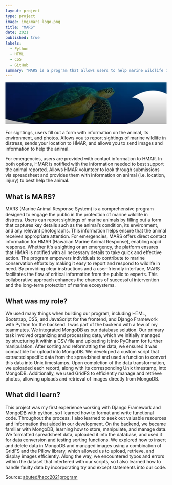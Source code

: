 ```yaml
---
layout: project
type: project
image: img/mars_logo.png
title: "MARS"
date: 2021
published: true
labels:
  - Python
  - HTML
  - CSS
  - GitHub
summary: "MARS is a program that allows users to help marine wildlife in distress."
---
```


<img class="img-fluid" src="../img/mars_bg.png">

For sightings, users fill out a form with information on the animal, its environment, and photos. Allows you to report sightings of marine wildlife in distress, sends your location to HMAR, and allows you to send images and information to help the animal.

For emergencies, users are provided with contact information to HMAR. In both options, HMAR is notified with the information needed to best support the animal reported. Allows HMAR volunteer to look through submissions via spreadsheet and provides them with information on animal (i.e. location, injury) to best help the animal.

## What is MARS?

MARS (Marine Animal Response System) is a comprehensive program designed to engage the public in the protection of marine wildlife in distress. Users can report sightings of marine animals by filling out a form that captures key details such as the animal’s condition, its environment, and any relevant photographs. This information helps ensure that the animal receives appropriate attention. For emergencies, MARS offers direct contact information for HMAR (Hawaiian Marine Animal Response), enabling rapid response. Whether it's a sighting or an emergency, the platform ensures that HMAR is notified with all necessary details to take quick and effective action. The program empowers individuals to contribute to marine conservation efforts by making it easy to report and respond to wildlife in need. By providing clear instructions and a user-friendly interface, MARS facilitates the flow of critical information from the public to experts. This collaborative approach enhances the chances of successful intervention and the long-term protection of marine ecosystems.

## What was my role?

We used many things when building our program, including HTML, Bootstrap, CSS, and JavaScript for the frontend, and Django Framework with Python for the backend. I was part of the backend with a few of my teammates. We integrated MongoDB as our database solution. Our primary task involved organizing and processing data, which we initially managed by structuring it within a CSV file and uploading it into PyCharm for further manipulation. After sorting and reformatting the data, we ensured it was compatible for upload into MongoDB. We developed a custom script that extracted specific data from the spreadsheet and used a function to convert this data into Unix timestamps. Upon completion of the data transformation, we uploaded each record, along with its corresponding Unix timestamp, into MongoDB. Additionally, we used GridFS to efficiently manage and retrieve photos, allowing uploads and retrieval of images directly from MongoDB.

## What did I learn?

This project was my first experience working with Django Framework and MongoDB with python, so I learned how to format and write functional code. Throughout the process, I also learned to seek out valuable resources and information that aided in our development. On the backend, we became familiar with MongoDB, learning how to store, manipulate, and manage data. We formatted spreadsheet data, uploaded it into the database, and used it for data conversion and testing sorting functions. We explored how to insert and delete data in MongoDB and managed images using a combination of GridFS and the Pillow library, which allowed us to upload, retrieve, and display images efficiently. Along the way, we encountered typos and errors within the dataset that interfered with our scripts, so I also learned how to handle faulty data by incorporating try and except statements into our code.

  
Source: <a href="https://github.com/HACC2021/MARS.git"><i class="large github icon "></i>abuted/hacc2021program</a>

